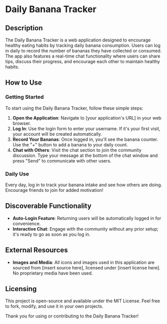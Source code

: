 # Daily Banana Tracker

## Description
The Daily Banana Tracker is a web application designed to encourage healthy eating habits by tracking daily banana consumption. Users can log in daily to record the number of bananas they have collected or consumed. The app also features a real-time chat functionality where users can share tips, discuss their progress, and encourage each other to maintain healthy habits.

## How to Use
### Getting Started
To start using the Daily Banana Tracker, follow these simple steps:
1. **Open the Application**: Navigate to [your application's URL] in your web browser.
2. **Log In**: Use the login form to enter your username. If it's your first visit, your account will be created automatically.
3. **Record Your Bananas**: Once logged in, you'll see the banana counter. Use the "+" button to add a banana to your daily count.
4. **Chat with Others**: Visit the chat section to join the community discussion. Type your message at the bottom of the chat window and press "Send" to communicate with other users.

### Daily Use
Every day, log in to track your banana intake and see how others are doing. Encourage friends to join for added motivation!

## Discoverable Functionality
- **Auto-Login Feature**: Returning users will be automatically logged in for convenience.
- **Interactive Chat**: Engage with the community without any prior setup; it's ready to go as soon as you log in.

## External Resources
- **Images and Media**: All icons and images used in this application are sourced from [insert source here], licensed under [insert license here]. No proprietary media have been used.

## Licensing
This project is open-source and available under the MIT License. Feel free to fork, modify, and use it in your own projects.

Thank you for using or contributing to the Daily Banana Tracker!
